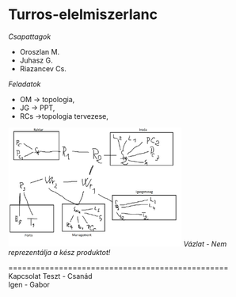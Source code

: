 # Turros-elelmiszerlanc

 *Csapattagok*
- Oroszlan M.
- Juhasz G.
- Riazancev Cs.

*Feladatok*
- OM -> topologia,
- JG -> PPT,
- RCs ->topologia tervezese,
<img src="https://raw.githubusercontent.com/OsziMisi/Turros-elelmiszerlanc/main/vazlat.png" width="350px">
<i>Vázlat - Nem reprezentálja a kész produktot!</i>




















================================================
<br>
Kapcsolat Teszt - Csanád
<br>
Igen - Gabor

